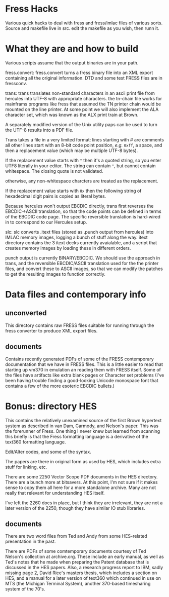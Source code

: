 # Fress Hacks

Various quick hacks to deal with fress and fress/imlac
files of various sorts. Source and makefile live in src.
edit the makefile as you wish, then runn it.

# What they are and how to build

Various scripts assume that the output binaries are in your
path.

fress.convert:
fress.convert turns a fress binary file into an XML export
containing all the original information. DTD and some test
FRESS files are in fressconv.

trans:
trans translates non-standard characters in an ascii print
file from hercules into UTF-8 with appropriate characters.
the tn-chain file works for mainframs programs like fress that
assumed the TN printer chain would be mounted on the line
printer. At some point we will also implement the ALA character
set, which was known as the ALX print train at Brown.

A separately modified version of the Unix utility paps can be
used to turn the UTF-8 results into a PDF file.

Trans takes a file in a very limited format:
lines starting with # are comments
all other lines start with an 8-bit code point position,
_e.g._ `0xff`, a space, and then a replacement value (which may be multiple
UTF-8 bytes).

If the replacement value starts with `"` then it's a quoted
string, so you enter UTF8 literally in your editor. The string can contain `"`,
but cannot contain whitespace. The closing quote is not validated.

otherwise, any non-whitespace charcters are treated as the replacement.

If the replacement value starts with `0x` then the following string of hexadecimal
digit pairs is copied as literal bytes.

Because hercules won't output EBCDIC directly, trans first reverses the EBCDIC->ASCII
translation, so that the code points can be defined in terms of the EBCDIC code page.
The specific reversible translation is hard-wired in to correspond to our Hercules
setup.

slc:
slc converts .itext files (stored as .punch output from
hercules) into IMLAC memory images, logging a bunch of stuff
along the way. itext directory contains the 3 itext decks
currently avaialable, and a script that creates memory images
by loading these in different orders.

punch output is currently BINARY/EBCDIC. We should use the
approach in trans, and the reversible EBCDIC/ASCII translation
used for the the printer files, and convert these to
ASCII images, so that we can modify the patches to get the
resulting images to function correctly. 

# Data files and contemporary info

## unconverted

This directory contains raw FRESS files suitable for running through
the fress converter to produce XML export files.

## documents

Contains recently generated PDFs of some of the FRESS contemporary documentation
that we have in FRESS files. This is a little easier to read that starting
up vm370 in emulation an reading them with FRESS itself. Some of the files have
artifacts like extra blank pages or Character set problems (I've been having trouble
finding a good-looking Unicode monospace font that contains a few of the more
esoteric EBCDIC bullets.)


# Bonus: directory HES 

This contains the relatively unexamined source of the first
Brown hypertext system as described in van Dam, Carmody, and Nelson's
paper. This was the forerunner of Fress. One thing I never knew but
learned from scanning this briefly is that the Fress formatting
language is a derivative of the text360 formatting language.

Edit/Alter codes, and some of the syntax.

The papers are there in original form as used by HES, which
includes extra stuff for linking, etc.

There are some 2250 Vector Scope PDF documents in the HES directory. There are
a bunch more at bitsavers. At this point, I'm not sure if it makes sense to
copy them all here for a more standalone archive. Many are not really that
relevant for understanding HES itself.

I've left the 2260 docs in place, but I think they are irrelevant,
they are not a later version of the 2250, though they have similar IO
stub libraries.

## documents
There are two word files from Ted and Andy from some HES-related
presentation in the past.

There are PDFs of some comtemporary documents courtesy of Ted Nelson's
collection at archive.org. These include an early manual, as well
as Ted's notes that he made when preparing the Patent database that is
discussed in the HES papers. Also, a research progress report to IBM,
sadly missing page 2, David Rice's masters thesis, which includes a
section on HES, and a manual for a later version of text360
which continued in use on MTS (the Michigan Terminal System), another
370-based timesharing system of the 70's.
